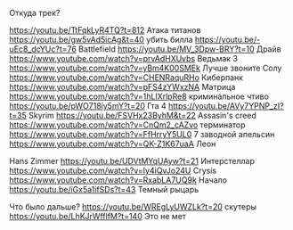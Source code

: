 Откуда трек?

https://youtu.be/TtFqkLyR4TQ?t=812 Атака титанов
https://youtu.be/gw5vAd5icAg&t=40 убить билла
https://youtu.be/-uEc8_dcYUc?t=76 Battlefield 
https://youtu.be/MV_3Dpw-BRY?t=10 Драйв
https://www.youtube.com/watch?v=prvAdHXUvbs Ведьмак 3
https://www.youtube.com/watch?v=yBm4K00SMEk Лучше звоните Солу
https://www.youtube.com/watch?v=CHENRaquRHo Киберпанк
https://www.youtube.com/watch?v=pFS4zYWxzNA Матрица
https://www.youtube.com/watch?v=1hLIXrlpRe8 криминальное чтиво
https://youtu.be/pWO718iy5mY?t=20 Гта 4 
https://youtu.be/AVy7YPNP_zI?t=35 Skyrim
https://youtu.be/FSVHx23ByhM&t=22 Assasin's creed
https://www.youtube.com/watch?v=CnQm2_cAZvo терминатор
https://www.youtube.com/watch?v=FfHrryY5UL0 7 заводной апельсин
https://www.youtube.com/watch?v=QK-Z1K67uaA Леон


Hans Zimmer
https://youtu.be/UDVtMYqUAyw?t=21 Интерстеллар
https://www.youtube.com/watch?v=Iy4iQvJo24U Crysis
https://www.youtube.com/watch?v=RxabLA7UQ9k Начало
https://youtu.be/iGx5a1ifSDs?t=43 Темный рыцарь


Что было дальше?
https://youtu.be/WREgLyUWZLk?t=20 скутеры
https://youtu.be/LhKJrWfflfM?t=140 Это не мет